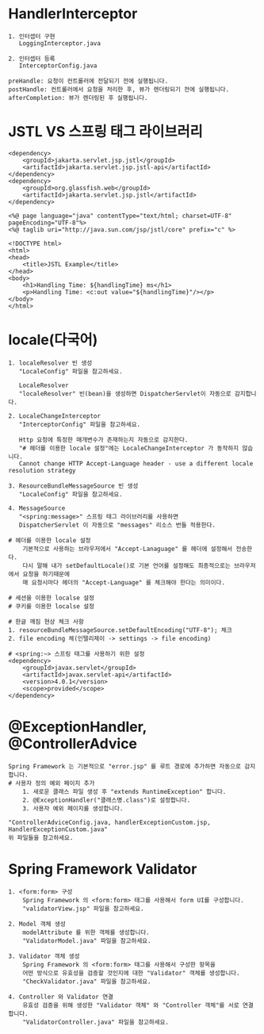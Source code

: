 # HandlerInterceptor

    1. 인터셉터 구현
       LoggingInterceptor.java
    
    2. 인터셉터 등록
       InterceptorConfig.java

    preHandle: 요청이 컨트롤러에 전달되기 전에 실행됩니다.
    postHandle: 컨트롤러에서 요청을 처리한 후, 뷰가 렌더링되기 전에 실행됩니다.
    afterCompletion: 뷰가 렌더링된 후 실행됩니다.

# JSTL VS 스프링 태그 라이브러리

    <dependency>
        <groupId>jakarta.servlet.jsp.jstl</groupId>
        <artifactId>jakarta.servlet.jsp.jstl-api</artifactId>
    </dependency>
    <dependency>
        <groupId>org.glassfish.web</groupId>
        <artifactId>jakarta.servlet.jsp.jstl</artifactId>
    </dependency>

    <%@ page language="java" contentType="text/html; charset=UTF-8" pageEncoding="UTF-8"%>
    <%@ taglib uri="http://java.sun.com/jsp/jstl/core" prefix="c" %>
    
    <!DOCTYPE html>
    <html>
    <head>
        <title>JSTL Example</title>
    </head>
    <body>
        <h1>Handling Time: ${handlingTime} ms</h1>
        <p>Handling Time: <c:out value="${handlingTime}"/></p>
    </body>
    </html>

# locale(다국어)

    1. localeResolver 빈 생성
       "LocaleConfig" 파일을 참고하세요.

       LocaleResolver
       "localeResolver" 빈(bean)을 생성하면 DispatcherServlet이 자동으로 감지합니다.

    2. LocaleChangeInterceptor
       "InterceptorConfig" 파일을 참고하세요.

       Http 요청에 특정한 매개변수가 존재하는지 자동으로 감지한다.
       "# 헤더를 이용한 locale 설정"에는 LocaleChangeInterceptor 가 동작하지 않습니다.
       Cannot change HTTP Accept-Language header - use a different locale resolution strategy

    3. ResourceBundleMessageSource 빈 생성
       "LocaleConfig" 파일을 참고하세요.

    4. MessageSource
       "<spring:message>" 스프링 태그 라이브러리를 사용하면 
       DispatcherServlet 이 자동으로 "messages" 리소스 번들 적용한다.

    # 헤더를 이용한 locale 설정
        기본적으로 사용하는 브라우저에서 "Accept-Lanaguage" 를 헤더에 설정해서 전송한다.
        다시 말해 내가 setDefaultLocale()로 기본 언어를 설정해도 최종적으로는 브라우저에서 요청을 하기때문에
        매 요청시마다 헤더의 "Accept-Language" 를 체크해야 한다는 의미이다.

    # 세션을 이용한 localse 설정
    # 쿠키를 이용한 localse 설정

    # 한글 깨짐 현상 체크 사항
    1. resourceBundleMessageSource.setDefaultEncoding("UTF-8"); 체크
    2. file encoding 체(인텔리제이 -> settings -> file encoding)

    # <spring:~> 스프링 태그를 사용하기 위한 설정
    <dependency>
        <groupId>javax.servlet</groupId>
        <artifactId>javax.servlet-api</artifactId>
        <version>4.0.1</version>
        <scope>provided</scope>
    </dependency>

# @ExceptionHandler, @ControllerAdvice

    Spring Framework 는 기본적으로 "error.jsp" 를 루트 경로에 추가하면 자동으로 감지합니다.
    # 사용자 정의 예외 페이지 추가
        1. 새로운 클래스 파일 생성 후 "extends RuntimeException" 합니다.
        2. @ExceptionHandler("클래스명.class")로 설정합니다.
        3. 사용자 예외 페이지를 생성합니다.

    "ControllerAdviceConfig.java, handlerExceptionCustom.jsp, HandlerExceptionCustom.java"
    위 파일들을 참고하세요.

# Spring Framework Validator

    1. <form:form> 구성
        Spring Framework 의 <form:form> 태그를 사용해서 form UI를 구성합니다.
        "validatorView.jsp" 파일을 참고하세요.

    2. Model 객체 생성
        modelAttribute 를 위한 객체를 생성합니다.
        "ValidatorModel.java" 파일을 참고하세요.

    3. Validator 객체 생성
        Spring Framework 의 <form:form> 태그를 사용해서 구성한 항목을
        어떤 방식으로 유효성을 검증할 것인지에 대한 "Validator" 객체를 생성합니다.
        "CheckValidator.java" 파일을 참고하세요.

    4. Controller 와 Validator 연결
        유효성 검증을 위해 생성한 "Validator 객체" 와 "Controller 객체"를 서로 연결 합니다.
        "ValidatorController.java" 파일을 참고하세요.
